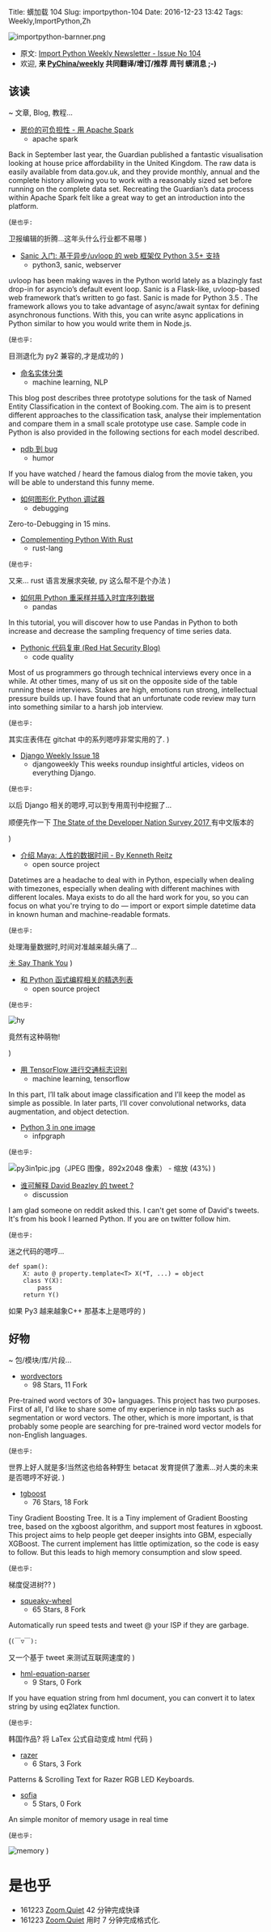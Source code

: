 Title: 蠎加载 104
Slug: importpython-104
Date: 2016-12-23 13:42
Tags: Weekly,ImportPython,Zh

![importpython-barnner.png](http://zoomq.qiniudn.com/ZQCollection/snap/importpython-barnner.png?imageView2/2/h/210)


- 原文: [Import Python Weekly Newsletter - Issue No 104](http://importpython.com/newsletter/no/104/)
- 欢迎, **来 [PyChina/weekly](https://github.com/PyChina/weekly) 共同翻译/增订/推荐 周刊 蠎消息 ;-)**

## 该读
~ 文章, Blog, 教程...

- [房价的可负担性 - 用 Apache Spark](http://blog.scottlogic.com/2016/12/19/spark-unaffordable-britain.html)
    + apache spark

Back in September last year, the Guardian published a fantastic visualisation looking at house price affordability in the United Kingdom. The raw data is easily available from data.gov.uk, and they provide monthly, annual and the complete history allowing you to work with a reasonably sized set before running on the complete data set. Recreating the Guardian’s data process within Apache Spark felt like a great way to get an introduction into the platform.

(`是也乎:`

卫报编辑的折腾...这年头什么行业都不易哪
)

- [Sanic 入门: 基于异步/uvloop 的 web 框架仅 Python 3.5+ 支持](https://twilioinc.wpengine.com/2016/12/getting-started-with-sanic-the-asynchronous-uvloop-based-web-framework-for-python-3-5.html)
    + python3, sanic, webserver

uvloop has been making waves in the Python world lately as a blazingly fast drop-in for asyncio’s default event loop. Sanic is a Flask-like, uvloop-based web framework that’s written to go fast. Sanic is made for Python 3.5 . The framework allows you to take advantage of async/await syntax for defining asynchronous functions. With this, you can write async applications in Python similar to how you would write them in Node.js.

(`是也乎:`

目测退化为 py2 兼容的,才是成功的
)

- [命名实体分类](https://blog.booking.com/named-entity-classification.html)
    + machine learning, NLP

This blog post describes three prototype solutions for the task of Named Entity Classification in the context of Booking.com. The aim is to present different approaches to the classification task, analyse their implementation and compare them in a small scale prototype use case. Sample code in Python is also provided in the following sections for each model described.

- [pdb 到 bug](https://twitter.com/getpy/status/810594994616532992)
    + humor

If you have watched / heard the famous dialog from the movie taken, you will be able to understand this funny meme.



- [如何图形化 Python 调试器](https://medium.freecodecamp.com/hacking-together-a-simple-graphical-python-debugger)
    + debugging

Zero-to-Debugging in 15 mins.



- [Complementing Python With Rust](https://medium.com/@caulagi/complementing-python-with-rust-657a8cb3d066)
    + rust-lang

(`是也乎:`

又来... rust 语言发展求突破, py 这么帮不是个办法
)


- [如何用 Python 重采样并插入时宜序列数据](http://machinelearningmastery.com/resample-interpolate-time-series-data-python/)
    + pandas

In this tutorial, you will discover how to use Pandas in Python to both increase and decrease the sampling frequency of time series data.


- [Pythonic 代码复审 (Red Hat Security Blog)](https://access.redhat.com/blogs/766093/posts/2802001)
    + code quality

Most of us programmers go through technical interviews every once in a while. At other times, many of us sit on the opposite side of the table running these interviews. Stakes are high, emotions run strong, intellectual pressure builds up. I have found that an unfortunate code review may turn into something similar to a harsh job interview.

(`是也乎:`

其实庄表伟在 gitchat 中的系列嗯哼非常实用的了.
)
- [Django Weekly Issue 18](http://djangoweekly.com/newsletter/no/18/)
    + djangoweekly
This weeks roundup insightful articles, videos on everything Django.


(`是也乎:`

以后 Django 相关的嗯哼,可以到专用周刊中挖掘了...

顺便先作一下 [The State of the Developer Nation Survey 2017 ](https://s.developereconomics.com/en/?campaign=DE1Q17ImportPython)
有中文版本的

)

- [介绍 Maya: 人性的数据时间 - By Kenneth Reitz](https://www.kennethreitz.org/essays/introducing-maya-datetimes-for-humans)
    + open source project

Datetimes are a headache to deal with in Python, especially when dealing with timezones, especially when dealing with different machines with different locales. Maya exists to do all the hard work for you, so you can focus on what you're trying to do — import or export simple datetime data in known human and machine-readable formats.

(`是也乎:`

处理海量数据时,时间对准越来越头痛了...

[☀ Say Thank You](https://saythanks.io/to/ZoomQuiet)
)

- [和 Python 函式编程相关的精选列表](https://github.com/sfermigier/awesome-functional-python)
    + open source project

(`是也乎:`

![hy](http://docs.hylang.org/en/latest/_images/hy-logo-small.png)

竟然有这种萌物!

)


- [用 TensorFlow 进行交通标志识别](https://medium.com/@waleedka/traffic-sign-recognition-with-tensorflow-629dffc391a6)
    + machine learning, tensorflow

In this part, I’ll talk about image classification and I’ll keep the model as simple as possible. In later parts, I’ll cover convolutional networks, data augmentation, and object detection.


- [Python 3 in one image](https://twitter.com/getpy/status/810452259284713472)
    + infpgraph

(`是也乎:`

![py3in1pic.jpg（JPEG 图像，892x2048 像素） - 缩放 (43%)](http://openmindclub.qiniucdn.com/res/map/py3in1pic.jpg?imageView2/2/w/360)
)

- [谁可解释 David Beazley 的 tweet ?](https://www.reddit.com/r/Python/comments/5jk0ro/can_someone_explain_david_beazleys_tweet/)
    + discussion

I am glad someone on reddit asked this. I can't get some of David's tweets. It's from his book I learned Python. If you are on twitter follow him.

(`是也乎:`

迷之代码的嗯哼...

    def spam():
        X: auto @ property.template<T> X(*T, ...) = object
        class Y(X):
            pass
        return Y()


如果 Py3 越来越象C++ 那基本上是嗯哼的
)



## 好物
~ 包/模块/库/片段...



- [wordvectors](https://github.com/Kyubyong/wordvectors)
    - 98 Stars, 11 Fork

Pre-trained word vectors of 30+ languages. This project has two purposes. First of all, I'd like to share some of my experience in nlp tasks such as segmentation or word vectors. The other, which is more important, is that probably some people are searching for pre-trained word vector models for non-English languages.

(`是也乎:`

世界上好人就是多!当然这也给各种野生 betacat 发育提供了激素...对人类的未来是否嗯哼不好说.
)

- [tgboost](https://github.com/wepe/tgboost)
    - 76 Stars, 18 Fork

Tiny Gradient Boosting Tree. It is a Tiny implement of Gradient Boosting tree, based on the xgboost algorithm, and support most features in xgboost. This project aims to help people get deeper insights into GBM, especially XGBoost. The current implement has little optimization, so the code is easy to follow. But this leads to high memory consumption and slow speed.

(`是也乎:`

梯度促进树??
)

- [squeaky-wheel](https://github.com/mrpappas/squeaky-wheel)
    - 65 Stars, 8 Fork

Automatically run speed tests and tweet @ your ISP if they are garbage.

(`(￣▽￣):`

又一个基于 tweet 来测试互联网速度的
)

- [hml-equation-parser](https://github.com/OpenBapul/hml-equation-parser)
    - 9 Stars, 0 Fork

If you have equation string from hml document, you can convert it to latex string by using eq2latex function.

(`是也乎:`

韩国作品? 将 LaTex 公式自动变成 html 代码
)

- [razer](https://github.com/rossgoodwin/razer)
    - 6 Stars, 3 Fork

Patterns & Scrolling Text for Razer RGB LED Keyboards.

- [sofia](https://github.com/masterzh01/sofia)
    - 5 Stars, 0 Fork

An simple monitor of memory usage in real time 

(`是也乎:`

![memory](https://github.com/masterzh01/sofia/raw/master/memory.png)
)

# 是也乎

- 161223 [Zoom.Quiet](http://zoomquiet.io) 42 分钟完成快译
- 161223 [Zoom.Quiet](http://zoomquiet.io) 用时 7 分钟完成格式化.


